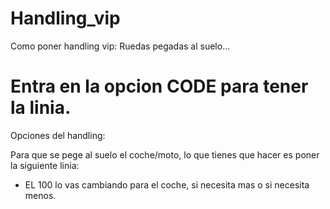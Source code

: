 # Handling_vip
Como poner handling vip: Ruedas pegadas al suelo...

# Entra en la opcion CODE para tener la linia.

Opciones del handling:

Para que se pege al suelo el coche/moto, lo que tienes que hacer es poner la siguiente linia:

<fDownforceModifier value="100" />

* EL 100 lo vas cambiando para el coche, si necesita mas o si necesita menos.
